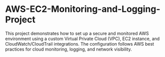 # AWS-EC2-Monitoring-and-Logging-Project
This project demonstrates how to set up a secure and monitored AWS environment using a custom Virtual Private Cloud (VPC), EC2 instance, and CloudWatch/CloudTrail integrations. The configuration follows AWS best practices for cloud monitoring, logging, and network visibility.
